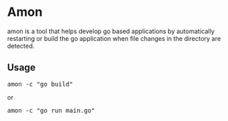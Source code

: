 # Amon
amon is a tool that helps develop go based applications by automatically restarting or build the go application when file changes in the directory are detected.
## Usage
<pre>amon -c "go build"</pre>
or
<pre>amon -c "go run main.go"</pre>